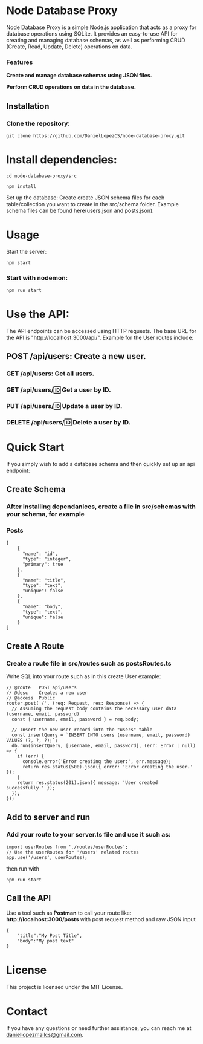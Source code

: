# Node Database Proxy
Node Database Proxy is a simple Node.js application that acts as a proxy for database operations using SQLite. It provides an easy-to-use API for creating and managing database schemas, as well as performing CRUD (Create, Read, Update, Delete) operations on data.

### Features
**Create and manage database schemas using JSON files.**

**Perform CRUD operations on data in the database.**

## Installation
### Clone the repository:
```git clone https://github.com/DanielLopezCS/node-database-proxy.git```

# Install dependencies:

```cd node-database-proxy/src```

```npm install```

Set up the database:
Create create JSON schema files for each table/collection you want to create in the src/schema folder. Example schema files can be found here(users.json and posts.json).

# Usage
Start the server:

```npm start```

### Start with nodemon:

```npm run start```

# Use the API:
The API endpoints can be accessed using HTTP requests. The base URL for the API is "http://localhost:3000/api/". Example for the User routes include:

## POST /api/users: Create a new user.
### GET /api/users: Get all users.
### GET /api/users/:id: Get a user by ID.
### PUT /api/users/:id: Update a user by ID.
### DELETE /api/users/:id: Delete a user by ID.

# Quick Start
If you simply wish to add a database schema and then quickly set up an api endpoint:

## Create Schema

### After installing dependanices, create a file in src/schemas with your schema, for example 
### Posts
```
[
    {
      "name": "id",
      "type": "integer",
      "primary": true
    },
    {
      "name": "title",
      "type": "text",
      "unique": false
    },
    {
      "name": "body",
      "type": "text",
      "unique": false
    }
]
```
## Create A Route

### Create a route file in src/routes such as postsRoutes.ts
Write SQL into your route such as in this create User example:
```
// @route   POST api/users
// @desc    Creates a new user
// @access  Public
router.post('/', (req: Request, res: Response) => {
  // Assuming the request body contains the necessary user data (username, email, password)
  const { username, email, password } = req.body;

  // Insert the new user record into the "users" table
  const insertQuery = `INSERT INTO users (username, email, password) VALUES (?, ?, ?);`;
  db.run(insertQuery, [username, email, password], (err: Error | null) => {
    if (err) {
      console.error('Error creating the user:', err.message);
      return res.status(500).json({ error: 'Error creating the user.' });
    }
    return res.status(201).json({ message: 'User created successfully.' });
  });
});
```
## Add to server and run
### Add your route to your server.ts file and use it such as:
```
import userRoutes from './routes/userRoutes'; 
// Use the userRoutes for '/users' related routes
app.use('/users', userRoutes); 
```
then run with 

```npm run start```

## Call the API
Use a tool such as **Postman** to  call your route like:
**http://localhost:3000/posts** 
with post request method and raw JSON input 
```
{
    "title":"My Post Title",
    "body":"My post text"
}
```
# License
This project is licensed under the MIT License.

# Contact
If you have any questions or need further assistance, you can reach me at daniellopezmailcs@gmail.com.

